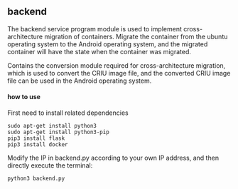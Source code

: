 ## backend

The backend service program module is used to implement cross-architecture migration of containers. Migrate the container from the ubuntu operating system to the Android operating system, and the migrated container will have the state when the container was migrated.

Contains the conversion module required for cross-architecture migration, which is used to convert the CRIU image file, and the converted CRIU image file can be used in the Android operating system.

#### how to use

First need to install related dependencies

```shell
sudo apt-get install python3
sudo apt-get install python3-pip
pip3 install flask
pip3 install docker
```

Modify the IP in backend.py according to your own IP address, and then directly execute the terminal:

```shell
python3 backend.py
```

